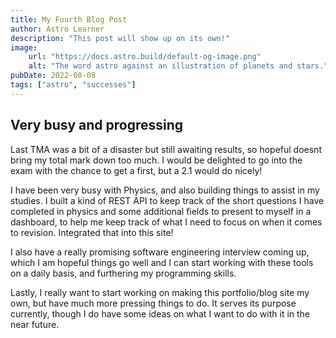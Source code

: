 ```yaml
---
title: My Fourth Blog Post
author: Astro Learner
description: "This post will show up on its own!"
image:
    url: "https://docs.astro.build/default-og-image.png"
    alt: "The word astro against an illustration of planets and stars."
pubDate: 2022-08-08
tags: ["astro", "successes"]
---
```

## Very busy and progressing

Last TMA was a bit of a disaster but still awaiting results, so hopeful doesnt bring my total mark down too much. I would be delighted to go into the exam with the chance to get a first, but a 2.1 would do nicely!

I have been very busy with Physics, and also building things to assist in my studies. I built a kind of REST API to keep track of the short questions I have completed in physics and some additional fields to present to myself in a dashboard, to help me keep track of what I need to focus on when it comes to revision. Integrated that into this site!

I also have a really promising software engineering interview coming up, which I am hopeful things go well and I can start working with these tools on a daily basis, and furthering my programming skills.

Lastly, I really want to start working on making this portfolio/blog site my own, but have much more pressing things to do. It serves its purpose currently, though I do have some ideas on what I want to do with it in the near future.